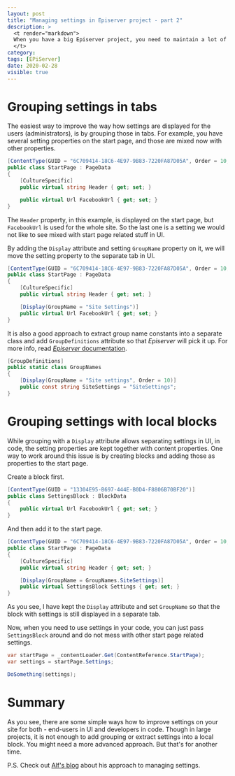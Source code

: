 ```yaml
---
layout: post
title: "Managing settings in Episerver project - part 2"
description: >
  <t render="markdown">
  When you have a big Episerver project, you need to maintain a lot of settings. The approaches described in the previous article does not scale well. In this article, I will show you how to improve Episerver specific settings.
  </t>
category:
tags: [EPiServer]
date: 2020-02-28
visible: true
---
```


# Grouping settings in tabs

The easiest way to improve the way how settings are displayed for the users (administrators), is by grouping those in tabs. For example, you have several setting properties on the start page, and those are mixed now with other properties.

```csharp
[ContentType(GUID = "6C709414-18C6-4E97-9B83-7220FA87D05A", Order = 10, AvailableInEditMode = true)]
public class StartPage : PageData
{
	[CultureSpecific]
	public virtual string Header { get; set; }

	public virtual Url FacebookUrl { get; set; }
}
```

The `Header` property, in this example, is displayed on the start page, but `FacebookUrl` is used for the whole site. So the last one is a setting we would not like to see mixed with start page related stuff in UI.

By adding the `Display` attribute and setting `GroupName` property on it, we will move the setting property to the separate tab in UI.

```csharp
[ContentType(GUID = "6C709414-18C6-4E97-9B83-7220FA87D05A", Order = 10, AvailableInEditMode = true)]
public class StartPage : PageData
{
	[CultureSpecific]
	public virtual string Header { get; set; }

	[Display(GroupName = "Site Settings")]
	public virtual Url FacebookUrl { get; set; }
}
```

It is also a good approach to extract group name constants into a separate class and add `GroupDefinitions` attribute so that _Episerver_ will pick it up. For more info, read [_Episerver_ documentation](https://world.episerver.com/documentation/developer-guides/CMS/Content/grouping-content-types-and-properties/).

```csharp
[GroupDefinitions]
public static class GroupNames
{
	[Display(GroupName = "Site settings", Order = 10)]
	public const string SiteSettings = "SiteSettings";
}
```

# Grouping settings with local blocks

While grouping with a `Display` attribute allows separating settings in UI, in code, the setting properties are kept together with content properties. One way to work around this issue is by creating blocks and adding those as properties to the start page.

Create a block first.

```csharp
[ContentType(GUID = "13304E95-B697-444E-B0D4-F8806B70BF20")]
public class SettingsBlock : BlockData
{
	public virtual Url FacebookUrl { get; set; }
}
```

And then add it to the start page.

```csharp
[ContentType(GUID = "6C709414-18C6-4E97-9B83-7220FA87D05A", Order = 10, AvailableInEditMode = true)]
public class StartPage : PageData
{
	[CultureSpecific]
	public virtual string Header { get; set; }

	[Display(GroupName = GroupNames.SiteSettings)]
	public virtual SettingsBlock Settings { get; set; }
}
```

As you see, I have kept the `Display` attribute and set `GroupName` so that the block with settings is still displayed in a separate tab.

Now, when you need to use settings in your code, you can just pass `SettingsBlock` around and do not mess with other start page related settings.

```csharp
var startPage = _contentLoader.Get(ContentReference.StartPage);
var settings = startPage.Settings;

DoSomething(settings);
```

# Summary

As you see, there are some simple ways how to improve settings on your site for both - end-users in UI and developers in code. Though in large projects, it is not enough to add grouping or extract settings into a local block. You might need a more advanced approach. But that's for another time.

P.S. Check out [Alf's blog](https://talk.alfnilsson.se/2014/04/01/creating-modular-settings-with-blocks/) about his approach to managing settings.